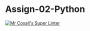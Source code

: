 # Assign-02-Python
[![Mr Coxall's Super Linter](https://github.com/ICS3U-Programming-IoanaM/Assign-02-Python/workflows/Mr%20Coxall's%20Super%20Linter/badge.svg)](https://github.com/ICS3U-Programming-IoanaM/Assign-02-Python/actions/)
